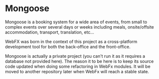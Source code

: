 # Mongoose

Mongoose is a booking system for a wide area of events, from small to complex events over several days or weeks including meals, onsite/offsite accommodation, transport, translation, etc...

WebFX was born in the context of this project as a cross-platform development tool for both the back-office and the front-office.

Mongoose is actually a private project (you can't run it as it requires a database not provided here). The reason it to be here is to keep its source code updated when doing some refactoring in WebFx modules. It will be moved to another repository later when WebFx will reach a stable state.